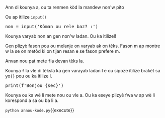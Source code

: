 Ann di kounya a, ou ta renmen kòd la mandew non'w pito

Ou ap itilize `input()`
<pre class="file" data-filename="annou-kode.py" data-target="replace">
non = input('Kòman ou rele baz? :')
</pre>

Kounya varyab non an gen non'w ladan. Ou ka itilizel!

Gen plizyè fason pou ou melanje on varyab ak on tèks. Fason m ap montre w la se on metòd ki on tijan resan e se fason prefere m.

Anvan nou pat mete `f`la devan tèks la. 

Kounya `f` la vle di tèksla ka gen varayab ladan l e ou sipoze itilize brakèt sa yo`{}` pou ou ka itilize l.
<pre class="file" data-filename="annou-kode.py" data-target="append">
print(f'Bonjou {sec}')
</pre>

Kounya ou ka wè li mete nou ou vle a. Ou ka eseye plizyè fwa w ap wè li korespond a sa ou ba li a.

`python annou-kode.py`{{execute}}

